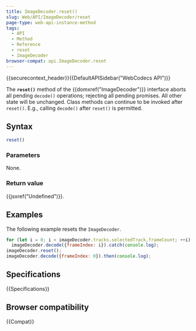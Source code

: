 ```yaml
---
title: ImageDecoder.reset()
slug: Web/API/ImageDecoder/reset
page-type: web-api-instance-method
tags:
  - API
  - Method
  - Reference
  - reset
  - ImageDecoder
browser-compat: api.ImageDecoder.reset
---
```

{{securecontext_header}}{{DefaultAPISidebar("WebCodecs API")}}

The **`reset()`** method of the {{domxref("ImageDecoder")}} interface aborts all pending `decode()` operations; rejecting all pending promises. All other state will be unchanged. Class methods can continue to be invoked after `reset()`. E.g., calling `decode()` after `reset()` is permitted.

## Syntax

```js
reset()
```

### Parameters

None.

### Return value

{{jsxref("Undefined")}}.

## Examples

The following example resets the `ImageDecoder`.

```js
for (let i = 0; i < imageDecoder.tracks.selectedTrack.frameCount; ++i)
  imageDecoder.decode({frameIndex: i}).catch(console.log);
imageDecoder.reset();
imageDecoder.decode({frameIndex: 0}).then(console.log);
```

## Specifications

{{Specifications}}

## Browser compatibility

{{Compat}}
